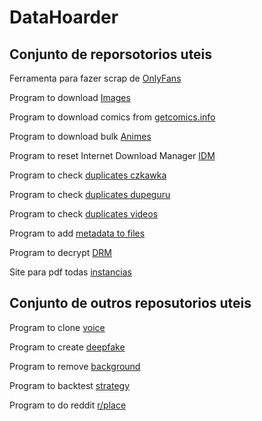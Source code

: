# DataHoarder

## Conjunto de reporsotorios uteis

Ferramenta para fazer scrap de [OnlyFans](https://github.com/DIGITALCRIMINAL/OnlyFans)

Program to download [Images](https://github.com/mikf/gallery-dl)

Program to download comics from [getcomics.info](https://github.com/fireshaper/Omnibus)

Program to download bulk [Animes](https://github.com/Oshan96/monkey-dl)

Program to reset Internet Download Manager [IDM](https://github.com/Kurzoc/idm-trial-reset)

Program to check [duplicates czkawka](https://github.com/qarmin/czkawka)

Program to check [duplicates dupeguru](https://github.com/arsenetar/dupeguru)

Program to check [duplicates videos](https://github.com/winmerge/winmerge)

Program to add [metadata to files](https://github.com/Dijji/FileMeta)

Program to decrypt [DRM](https://github.com/cryptonek/widevine-l3-decryptor)

Site para pdf todas [instancias](https://github.com/atymic/mylot-article-scraper)












## Conjunto de outros reposutorios uteis



Program to clone [voice](https://github.com/CorentinJ/Real-Time-Voice-Cloning)

Program to create [deepfake](https://github.com/AliaksandrSiarohin/first-order-model)

Program to remove [background](https://github.com/senguptaumd/Background-Matting)

Program to backtest [strategy](https://github.com/kernc/backtesting.py)

Program to do reddit [r/place](https://github.com/rdeepak2002/reddit-place-script-2022)

